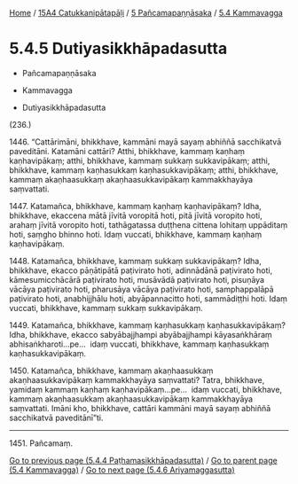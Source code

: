 
[Home](/) / [15A4 Catukkanipātapāḷi](../...md) / [5 Pañcamapaṇṇāsaka](...md) / [5.4 Kammavagga](../15A4/5/5.4.md)

# 5.4.5 Dutiyasikkhāpadasutta

* Pañcamapaṇṇāsaka

* Kammavagga

* Dutiyasikkhāpadasutta

(236.)

1446\. “Cattārimāni, bhikkhave, kammāni mayā sayaṃ abhiññā sacchikatvā paveditāni. Katamāni cattāri? Atthi, bhikkhave, kammaṃ kaṇhaṃ kaṇhavipākaṃ; atthi, bhikkhave, kammaṃ sukkaṃ sukkavipākaṃ; atthi, bhikkhave, kammaṃ kaṇhasukkaṃ kaṇhasukkavipākaṃ; atthi, bhikkhave, kammaṃ akaṇhaasukkaṃ akaṇhaasukkavipākaṃ kammakkhayāya saṃvattati.

1447\. Katamañca, bhikkhave, kammaṃ kaṇhaṃ kaṇhavipākaṃ? Idha, bhikkhave, ekaccena mātā jīvitā voropitā hoti, pitā jīvitā voropito hoti, arahaṃ jīvitā voropito hoti, tathāgatassa duṭṭhena cittena lohitaṃ uppāditaṃ hoti, saṃgho bhinno hoti. Idaṃ vuccati, bhikkhave, kammaṃ kaṇhaṃ kaṇhavipākaṃ.

1448\. Katamañca, bhikkhave, kammaṃ sukkaṃ sukkavipākaṃ? Idha, bhikkhave, ekacco pāṇātipātā paṭivirato hoti, adinnādānā paṭivirato hoti, kāmesumicchācārā paṭivirato hoti, musāvādā paṭivirato hoti, pisuṇāya vācāya paṭivirato hoti, pharusāya vācāya paṭivirato hoti, samphappalāpā paṭivirato hoti, anabhijjhālu hoti, abyāpannacitto hoti, sammādiṭṭhi hoti. Idaṃ vuccati, bhikkhave, kammaṃ sukkaṃ sukkavipākaṃ.

1449\. Katamañca, bhikkhave, kammaṃ kaṇhasukkaṃ kaṇhasukkavipākaṃ? Idha, bhikkhave, ekacco sabyābajjhampi abyābajjhampi kāyasaṅkhāraṃ abhisaṅkharoti…pe…  idaṃ vuccati, bhikkhave, kammaṃ kaṇhasukkaṃ kaṇhasukkavipākaṃ.

1450\. Katamañca, bhikkhave, kammaṃ akaṇhaasukkaṃ akaṇhaasukkavipākaṃ kammakkhayāya saṃvattati? Tatra, bhikkhave, yamidaṃ kammaṃ kaṇhaṃ kaṇhavipākaṃ…pe…  idaṃ vuccati, bhikkhave, kammaṃ akaṇhaasukkaṃ akaṇhaasukkavipākaṃ kammakkhayāya saṃvattati. Imāni kho, bhikkhave, cattāri kammāni mayā sayaṃ abhiññā sacchikatvā paveditānī”ti.

---

1451\. Pañcamaṃ.



[Go to previous page (5.4.4 Paṭhamasikkhāpadasutta)](5.4.4.md) / [Go to parent page (5.4 Kammavagga)](../15A4/5/5.4.md) / [Go to next page (5.4.6 Ariyamaggasutta)](5.4.6.md)



